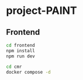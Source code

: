 # project-PAINT

## Frontend

```bash
cd frontend
npm install
npm run dev
```
```bash
cd cmr
docker compose -d
```

